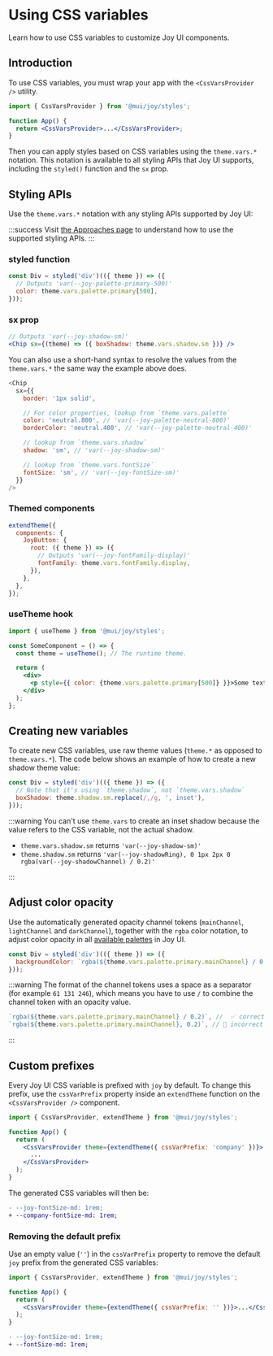 # Using CSS variables

<p class="description">Learn how to use CSS variables to customize Joy UI components.</p>

## Introduction

To use CSS variables, you must wrap your app with the `<CssVarsProvider />` utility.

```jsx
import { CssVarsProvider } from '@mui/joy/styles';

function App() {
  return <CssVarsProvider>...</CssVarsProvider>;
}
```

Then you can apply styles based on CSS variables using the `theme.vars.*` notation.
This notation is available to all styling APIs that Joy UI supports, including the `styled()` function and the `sx` prop.

## Styling APIs

Use the `theme.vars.*` notation with any styling APIs supported by Joy UI:

:::success
Visit [the Approaches page](/joy-ui/customization/approaches/) to understand how to use the supported styling APIs.
:::

### styled function

```js
const Div = styled('div')(({ theme }) => ({
  // Outputs 'var(--joy-palette-primary-500)'
  color: theme.vars.palette.primary[500],
}));
```

### sx prop

```jsx
// Outputs 'var(--joy-shadow-sm)'
<Chip sx={(theme) => ({ boxShadow: theme.vars.shadow.sm })} />
```

You can also use a short-hand syntax to resolve the values from the `theme.vars.*` the same way the example above does.

```js
<Chip
  sx={{
    border: '1px solid',

    // For color properties, lookup from `theme.vars.palette`
    color: 'neutral.800', // 'var(--joy-palette-neutral-800)'
    borderColor: 'neutral.400', // 'var(--joy-palette-neutral-400)'

    // lookup from `theme.vars.shadow`
    shadow: 'sm', // 'var(--joy-shadow-sm)'

    // lookup from `theme.vars.fontSize`
    fontSize: 'sm', // 'var(--joy-fontSize-sm)'
  }}
/>
```

### Themed components

```jsx
extendTheme({
  components: {
    JoyButton: {
      root: ({ theme }) => ({
        // Outputs 'var(--joy-fontFamily-display)'
        fontFamily: theme.vars.fontFamily.display,
      }),
    },
  },
});
```

### useTheme hook

```jsx
import { useTheme } from '@mui/joy/styles';

const SomeComponent = () => {
  const theme = useTheme(); // The runtime theme.

  return (
    <div>
      <p style={{ color: {theme.vars.palette.primary[500]} }}>Some text here.</p>
    </div>
  );
};
```

## Creating new variables

To create new CSS variables, use raw theme values (`theme.*` as opposed to `theme.vars.*`). The code below shows an example of how to create a new shadow theme value:

```js
const Div = styled('div')(({ theme }) => ({
  // Note that it's using `theme.shadow`, not `theme.vars.shadow`
  boxShadow: theme.shadow.sm.replace(/,/g, ', inset'),
}));
```

:::warning
You can't use `theme.vars` to create an inset shadow because the value refers to the CSS variable, not the actual shadow.

- `theme.vars.shadow.sm` returns `'var(--joy-shadow-sm)'`
- `theme.shadow.sm` returns `'var(--joy-shadowRing), 0 1px 2px 0 rgba(var(--joy-shadowChannel) / 0.2)'`

:::

## Adjust color opacity

Use the automatically generated opacity channel tokens (`mainChannel`, `lightChannel` and `darkChannel`), together with the `rgba` color notation, to adjust color opacity in all [available palettes](/joy-ui/customization/theme-colors/#default-color-tokens) in Joy UI.

```js
const Div = styled('div')(({ theme }) => ({
  backgroundColor: `rgba(${theme.vars.palette.primary.mainChannel} / 0.2)`,
}));
```

:::warning
The format of the channel tokens uses a space as a separator (for example `61 131 246`), which means you have to use `/` to combine the channel token with an opacity value.

```js
`rgba(${theme.vars.palette.primary.mainChannel} / 0.2)`, //  ✅ correct
`rgba(${theme.vars.palette.primary.mainChannel}, 0.2)`, // 🚫 incorrect
```

:::

## Custom prefixes

Every Joy UI CSS variable is prefixed with `joy` by default.
To change this prefix, use the `cssVarPrefix` property inside an `extendTheme` function on the `<CssVarsProvider />` component.

```jsx
import { CssVarsProvider, extendTheme } from '@mui/joy/styles';

function App() {
  return (
    <CssVarsProvider theme={extendTheme({ cssVarPrefix: 'company' })}>
      ...
    </CssVarsProvider>
  );
}
```

The generated CSS variables will then be:

```diff
- --joy-fontSize-md: 1rem;
+ --company-fontSize-md: 1rem;
```

### Removing the default prefix

Use an empty value (`''`) in the `cssVarPrefix` property to remove the default `joy` prefix from the generated CSS variables:

```jsx
import { CssVarsProvider, extendTheme } from '@mui/joy/styles';

function App() {
  return (
    <CssVarsProvider theme={extendTheme({ cssVarPrefix: '' })}>...</CssVarsProvider>
  );
}
```

```diff
- --joy-fontSize-md: 1rem;
+ --fontSize-md: 1rem;
```
